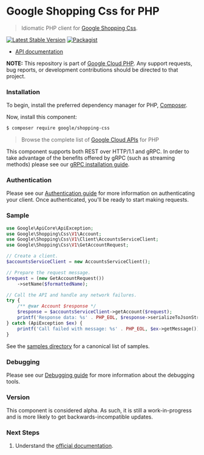 # Google Shopping Css for PHP

> Idiomatic PHP client for [Google Shopping Css](https://developers.google.com/comparison-shopping-services/api).

[![Latest Stable Version](https://poser.pugx.org/google/shopping-css/v/stable)](https://packagist.org/packages/google/shopping-css) [![Packagist](https://img.shields.io/packagist/dm/google/shopping-css.svg)](https://packagist.org/packages/google/shopping-css)

* [API documentation](https://cloud.google.com/php/docs/reference/shopping-css/latest)

**NOTE:** This repository is part of [Google Cloud PHP](https://github.com/googleapis/google-cloud-php). Any
support requests, bug reports, or development contributions should be directed to
that project.

### Installation

To begin, install the preferred dependency manager for PHP, [Composer](https://getcomposer.org/).

Now, install this component:

```sh
$ composer require google/shopping-css
```

> Browse the complete list of [Google Cloud APIs](https://cloud.google.com/php/docs/reference)
> for PHP

This component supports both REST over HTTP/1.1 and gRPC. In order to take advantage of the benefits
offered by gRPC (such as streaming methods) please see our
[gRPC installation guide](https://cloud.google.com/php/grpc).

### Authentication

Please see our [Authentication guide](https://github.com/googleapis/google-cloud-php/blob/main/AUTHENTICATION.md) for more information
on authenticating your client. Once authenticated, you'll be ready to start making requests.

### Sample

```php
use Google\ApiCore\ApiException;
use Google\Shopping\Css\V1\Account;
use Google\Shopping\Css\V1\Client\AccountsServiceClient;
use Google\Shopping\Css\V1\GetAccountRequest;

// Create a client.
$accountsServiceClient = new AccountsServiceClient();

// Prepare the request message.
$request = (new GetAccountRequest())
    ->setName($formattedName);

// Call the API and handle any network failures.
try {
    /** @var Account $response */
    $response = $accountsServiceClient->getAccount($request);
    printf('Response data: %s' . PHP_EOL, $response->serializeToJsonString());
} catch (ApiException $ex) {
    printf('Call failed with message: %s' . PHP_EOL, $ex->getMessage());
}
```

See the [samples directory](https://github.com/googleapis/php-shopping-css/tree/main/samples) for a canonical list of samples.

### Debugging

Please see our [Debugging guide](https://github.com/googleapis/google-cloud-php/blob/main/DEBUG.md)
for more information about the debugging tools.

### Version

This component is considered alpha. As such, it is still a work-in-progress and is more likely to get backwards-incompatible updates.

### Next Steps

1. Understand the [official documentation](https://developers.google.com/comparison-shopping-services/api/guides/quickstart).
